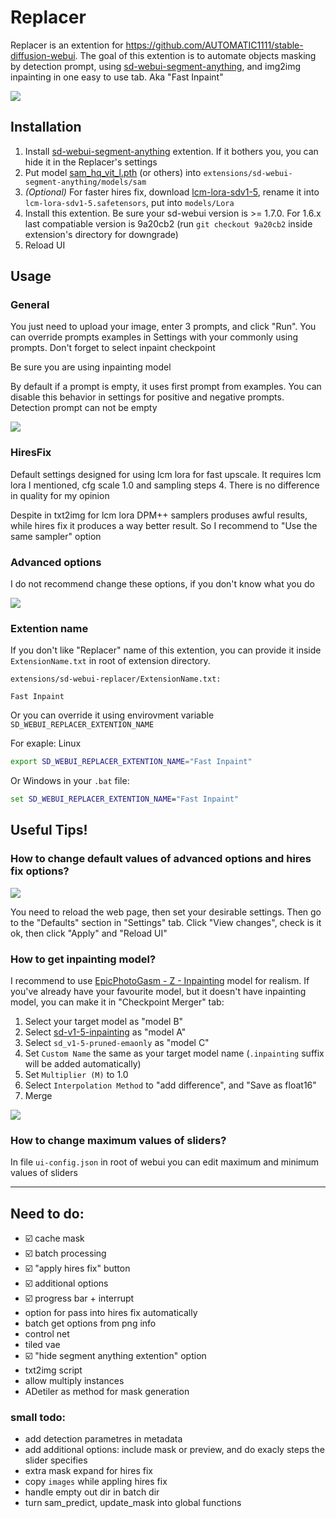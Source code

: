 # Replacer

Replacer is an extention for https://github.com/AUTOMATIC1111/stable-diffusion-webui. The goal of this extention is to automate objects masking by detection prompt, using [sd-webui-segment-anything](https://github.com/continue-revolution/sd-webui-segment-anything), and img2img inpainting in one easy to use tab. Aka "Fast Inpaint"

![](images/img1.jpg)


## Installation
1. Install [sd-webui-segment-anything](https://github.com/continue-revolution/sd-webui-segment-anything) extention. If it bothers you, you can hide it in the Replacer's settings
2. Put model [sam_hq_vit_l.pth](https://huggingface.co/lkeab/hq-sam/resolve/main/sam_hq_vit_l.pth) (or others) into `extensions/sd-webui-segment-anything/models/sam`
3. _(Optional)_ For faster hires fix, download [lcm-lora-sdv1-5](https://huggingface.co/latent-consistency/lcm-lora-sdv1-5/blob/main/pytorch_lora_weights.safetensors), rename it into `lcm-lora-sdv1-5.safetensors`, put into `models/Lora`
4. Install this extention. Be sure your sd-webui version is >= 1.7.0. For 1.6.x last compatiable version is 9a20cb2 (run `git checkout 9a20cb2` inside extension's directory for downgrade)
5. Reload UI

## Usage
### General
You just need to upload your image, enter 3 prompts, and click "Run". You can override prompts examples in Settings with your commonly using prompts. Don't forget to select inpaint checkpoint

Be sure you are using inpainting model

By default if a prompt is empty, it uses first prompt from examples. You can disable this behavior in settings for positive and negative prompts. Detection prompt can not be empty

![](images/img3.jpg)

### HiresFix

Default settings designed for using lcm lora for fast upscale. It requires lcm lora I mentioned, cfg scale 1.0 and sampling steps 4. There is no difference in quality for my opinion

Despite in txt2img for lcm lora DPM++ samplers produses awful results, while hires fix it produces a way better result. So I recommend to "Use the same sampler" option

### Advanced options

I do not recommend change these options, if you don't know what you do

![](images/img2.jpg)


### Extention name
If you don't like "Replacer" name of this extention, you can provide it inside `ExtensionName.txt` in root of extension directory. 
```
extensions/sd-webui-replacer/ExtensionName.txt:

Fast Inpaint
```

Or you can override it using envirovment variable `SD_WEBUI_REPLACER_EXTENTION_NAME`

For exaple: Linux
```sh
export SD_WEBUI_REPLACER_EXTENTION_NAME="Fast Inpaint"
```

Or Windows in your `.bat` file:
```bat
set SD_WEBUI_REPLACER_EXTENTION_NAME="Fast Inpaint"
```


## Useful Tips!

### How to change default values of advanced options and hires fix options?

![](images/img4.jpg)

You need to reload the web page, then set your desirable settings. Then go to the "Defaults" section in "Settings" tab. Click "View changes", check is it ok, then click "Apply" and "Reload UI"

### How to get inpainting model?

I recommend to use [EpicPhotoGasm - Z - Inpainting](https://civitai.com/models/132632?modelVersionId=201346) model for realism. If you've already have your favourite model, but it doesn't have inpainting model, you can make it in "Checkpoint Merger" tab:
1. Select your target model as "model B"
2. Select [sd-v1-5-inpainting](https://huggingface.co/webui/stable-diffusion-inpainting/blob/main/sd-v1-5-inpainting.safetensors) as "model A"
3. Select `sd_v1-5-pruned-emaonly` as "model C"
4. Set `Custom Name` the same as your target model name (`.inpainting` suffix will be added automatically)
5. Set `Multiplier (M)` to 1.0
6. Select `Interpolation Method` to "add difference", and "Save as float16"
7. Merge

![](images/img5.jpg)


### How to change maximum values of sliders?

In file `ui-config.json` in root of webui you can edit maximum and minimum values of sliders

--------------------------

## Need to do:

- ☑️ cache mask
- ☑️ batch processing
- ☑️ "apply hires fix" button
- ☑️ additional options
- ☑️ progress bar + interrupt
- option for pass into hires fix automatically
- batch get options from png info
- control net
- tiled vae
- ☑️ "hide segment anything extention" option
- txt2img script
- allow multiply instances
- ADetiler as method for mask generation

### small todo:
- add detection parametres in metadata
- add additional options: include mask or preview, and do exacly steps the slider specifies
- extra mask expand for hires fix
- copy `images` while appling hires fix
- handle empty out dir in batch dir
- turn sam_predict, update_mask into global functions
